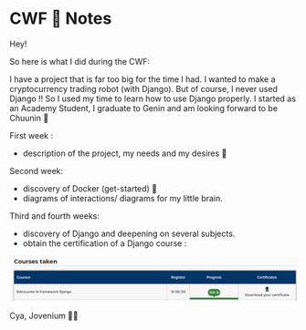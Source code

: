 # CWF 🍂 Notes

Hey!

So here is what I did during the CWF:

I have a project that is far too big for the time I had. I wanted to make a cryptocurrency trading robot (with Django).
But of course, I never used Django !!
So I used my time to learn how to use Django properly.
I started as an Academy Student, I graduate to Genin and am looking forward to be Chuunin 🍜

First week :
- description of the project, my needs and my desires 📓

Second week:
- discovery of Docker (get-started) 🐳
- diagrams of interactions/ diagrams for my little brain.

Third and fourth weeks:
- discovery of Django and deepening on several subjects.
- obtain the certification of a Django course :

![Certification](https://github.com/jovenium/djangoOCRredo/blob/main/certification_OCR.png?raw=true)


Cya, Jovenium 🌹🍂

